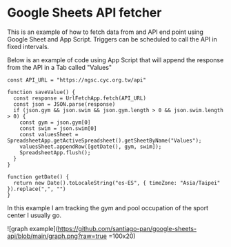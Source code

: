 # Google Sheets API fetcher

This is an example of how to fetch data from and API end point using Google Sheet and App Script.
Triggers can be scheduled to call the API in fixed intervals.

Below is an example of code using App Script that will append the response from the API in a Tab called "Values"

```
const API_URL = "https://ngsc.cyc.org.tw/api"

function saveValue() {
  const response = UrlFetchApp.fetch(API_URL)
  const json = JSON.parse(response)
  if (json.gym && json.swim && json.gym.length > 0 && json.swim.length > 0) {
    const gym = json.gym[0]
    const swim = json.swim[0]
    const valuesSheet = SpreadsheetApp.getActiveSpreadsheet().getSheetByName("Values");
    valuesSheet.appendRow([getDate(), gym, swim]);
    SpreadsheetApp.flush();
  }  
}

function getDate() {
  return new Date().toLocaleString("es-ES", { timeZone: "Asia/Taipei" }).replace(",", "")  
}
```

In this example I am tracking the gym and pool occupation of the sport center I usually go.

![graph example](https://github.com/santiago-pan/google-sheets-api/blob/main/graph.png?raw=true =100x20)
